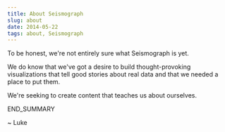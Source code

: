 ```yaml
---
title: About Seismograph
slug: about
date: 2014-05-22
tags: about, Seismograph
---
```

To be honest, we're not entirely sure what Seismograph is yet.

We do know that we've got a desire to build thought-provoking visualizations that tell good stories about real data and that we needed a place to put them.

We're seeking to create content that teaches us about ourselves.

END_SUMMARY

~ Luke